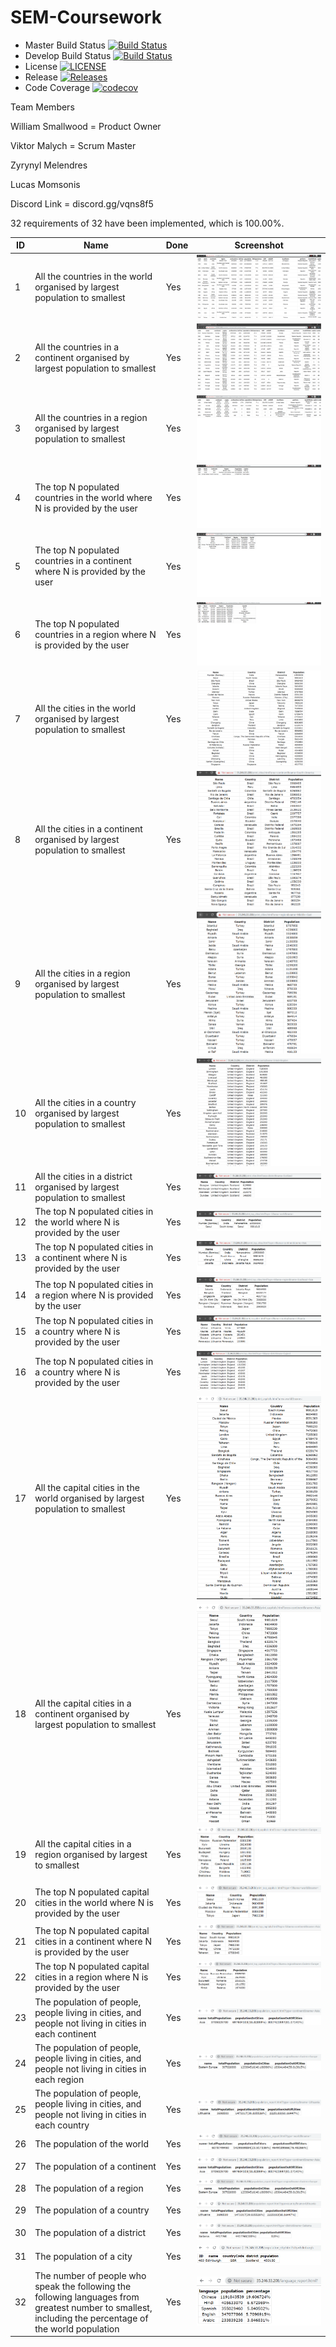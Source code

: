 # SEM-Coursework

- Master Build Status [![Build Status](https://travis-ci.org/Zynpai/SEM-Coursework.svg?branch=master)](https://travis-ci.org/Zynpai/SEM-Coursework)
- Develop Build Status [![Build Status](https://travis-ci.org/Zynpai/SEM-Coursework.svg?branch=develop)](https://travis-ci.org/Zynpai/SEM-Coursework)
- License [![LICENSE](https://img.shields.io/github/license/Zynpai/SEM-coursework.svg?style=flat-square)](https://github.com/Zynpai/SEM-Coursework/tree/master/LICENSE)
- Release [![Releases](https://img.shields.io/github/release/Zynpai/SEM-Coursework/all.svg?style=flat-square)](https://github.com/Zynpai/SEM-Courswork/releases)
- Code Coverage [![codecov](https://codecov.io/gh/VMalych/sem/branch/master/graph/badge.svg)](https://codecov.io/gh/Zynpai/SEM-Coursework)

Team Members

William Smallwood = Product Owner

Viktor Malych = Scrum Master

Zyrynyl Melendres

Lucas Momsonis

Discord Link = discord.gg/vqns8f5


32 requirements of 32 have been implemented, which is 100.00%.

ID | Name | Done | Screenshot
---|------|------|-----------
1 | All the countries in the world organised by largest population to smallest | Yes | ![1](/Images/1.png)
2 | All the countries in a continent organised by largest population to smallest | Yes | ![1](/Images/2.png)
3 | All the countries in a region organised by largest population to smallest | Yes | ![1](/Images/3.png)
4 | The top N populated countries in the world where N is provided by the user | Yes | ![1](/Images/4.png)
5 | The top N populated countries in a continent where N is provided by the user | Yes | ![1](/Images/5.png)
6 | The top N populated countries in a region where N is provided by the user | Yes | ![1](/Images/6.png)
7 | All the cities in the world organised by largest population to smallest | Yes | ![1](/Images/7.png)
8 | All the cities in a continent organised by largest population to smallest | Yes | ![1](/Images/8.png)
9 | All the cities in a region organised by largest population to smallest | Yes | ![1](/Images/9.png)
10 | All the cities in a country organised by largest population to smallest | Yes | ![1](/Images/10.png)
11 | All the cities in a district organised by largest population to smallest | Yes | ![1](/Images/11.png)
12 | The top N populated cities in the world where N is provided by the user | Yes | ![1](/Images/12.png)
13 | The top N populated cities in a continent where N is provided by the user | Yes | ![1](/Images/13.png)
14 | The top N populated cities in a region where N is provided by the user | Yes | ![1](/Images/14.png)
15 | The top N populated cities in a country where N is provided by the user | Yes | ![1](/Images/15.png)
16 | The top N populated cities in a country where N is provided by the user | Yes | ![1](/Images/16.png)
17 | All the capital cities in the world organised by largest population to smallest | Yes | ![1](/Images/17.png)
18 | All the capital cities in a continent organised by largest population to smallest | Yes | ![1](/Images/18.png)
19 | All the capital cities in a region organised by largest to smallest | Yes | ![1](/Images/19.png)
20 | The top N populated capital cities in the world where N is provided by the user | Yes | ![1](/Images/20.png)
21 | The top N populated capital cities in a continent where N is provided by the user | Yes | ![1](/Images/21.png)
22 | The top N populated capital cities in a region where N is provided by the user | Yes | ![1](/Images/22.png)
23 | The population of people, people living in cities, and people not living in cities in each continent | Yes | ![1](/Images/23.png)
24 | The population of people, people living in cities, and people not living in cities in each region | Yes | ![1](/Images/24.png)
25 | The population of people, people living in cities, and people not living in cities in each country | Yes | ![1](/Images/25.png)
26 | The population of the world | Yes | ![1](/Images/26.png)
27 | The population of a continent | Yes | ![1](/Images/27.png)
28 | The population of a region | Yes | ![1](/Images/28.png)
29 | The population of a country | Yes | ![1](/Images/29.png)
30 | The population of a district | Yes | ![1](/Images/30.png)
31 | The population of a city | Yes | ![1](/Images/31.png)
32 | The number of people who speak the following the following languages from greatest number to smallest, including the percentage of the world population | Yes | ![1](/Images/32.png)


